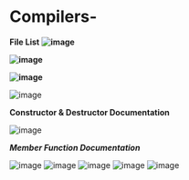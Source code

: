   # Compilers-
  
**File List**
**![image](https://user-images.githubusercontent.com/48018295/120896563-75a70580-c622-11eb-84c3-77778a0a4203.png)**

**![image](https://user-images.githubusercontent.com/48018295/120896378-85721a00-c621-11eb-94f2-b88c808c8e81.png)**

**![image](https://user-images.githubusercontent.com/48018295/120896315-42b04200-c621-11eb-9b06-eecddb770dd8.png)**

![image](https://user-images.githubusercontent.com/48018295/120896432-cec26980-c621-11eb-9a69-9a7649f8161f.png)

**Constructor & Destructor Documentation**

![image](https://user-images.githubusercontent.com/48018295/120896459-fa455400-c621-11eb-96d4-213058beba0c.png)

_**Member Function Documentation**_

![image](https://user-images.githubusercontent.com/48018295/120896501-2234b780-c622-11eb-948e-a675fc2e4d7e.png)
![image](https://user-images.githubusercontent.com/48018295/120896510-2a8cf280-c622-11eb-8db5-5ad3742a8c56.png)
![image](https://user-images.githubusercontent.com/48018295/120896513-324c9700-c622-11eb-94dc-9652ed5d4f4a.png)
![image](https://user-images.githubusercontent.com/48018295/120896522-3f698600-c622-11eb-8311-78ff84aaeae8.png)
![image](https://user-images.githubusercontent.com/48018295/120896526-47292a80-c622-11eb-9463-f86e43766bf7.png)



